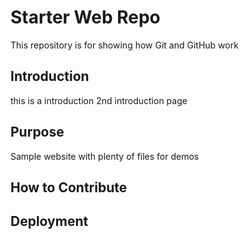 # Starter Web Repo

This repository is for showing how Git and GitHub work

## Introduction

this is a introduction
2nd introduction page

## Purpose

Sample website with plenty of files for demos

## How to Contribute


## Deployment

